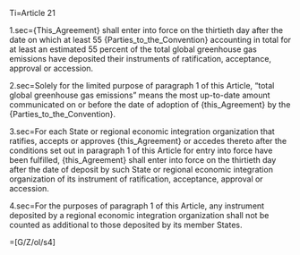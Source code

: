 Ti=Article 21

1.sec={This_Agreement} shall enter into force on the thirtieth day after the date on which at least 55 {Parties_to_the_Convention} accounting in total for at least an estimated 55 percent of the total global greenhouse gas emissions have deposited their instruments of ratification, acceptance, approval or accession.

2.sec=Solely for the limited purpose of paragraph 1 of this Article, “total global greenhouse gas emissions” means the most up-to-date amount communicated on or before the date of adoption of {this_Agreement} by the {Parties_to_the_Convention}.

3.sec=For each State or regional economic integration organization that ratifies, accepts or approves {this_Agreement} or accedes thereto after the conditions set out in paragraph 1 of this Article for entry into force have been fulfilled,  {this_Agreement} shall enter into force on the thirtieth day after the date of deposit by such State or regional economic integration organization of its instrument of ratification, acceptance, approval or accession.

4.sec=For the purposes of paragraph 1 of this Article, any instrument deposited by a regional economic integration organization shall not be counted as additional to those deposited by its member States.

=[G/Z/ol/s4]
